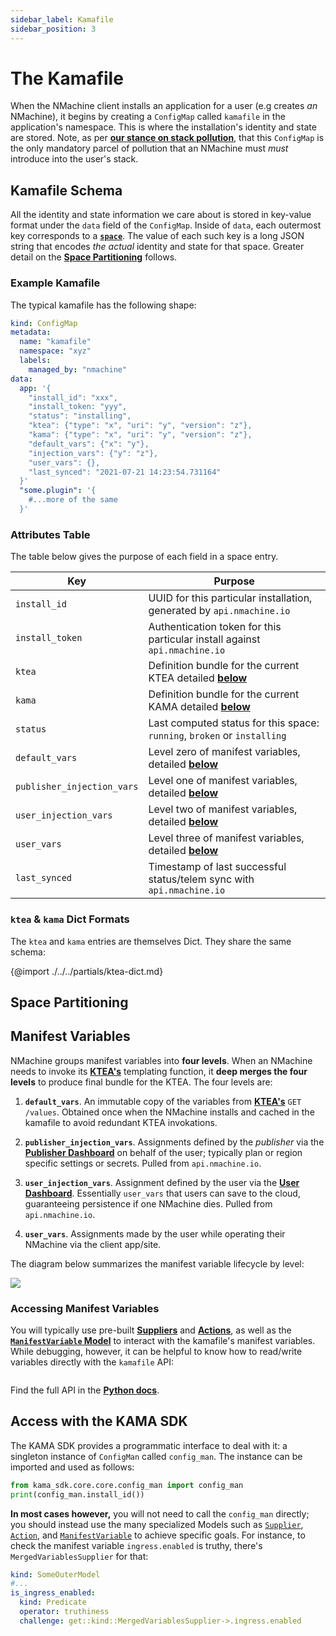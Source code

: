 ```yaml
---
sidebar_label: Kamafile
sidebar_position: 3
---
```


# The Kamafile

When the NMachine client installs an application for a user (e.g creates _an_ NMachine), 
it begins by creating a `ConfigMap` called `kamafile` in the application's
namespace. This is where the installation's identity and state are stored. Note, as 
per **[our stance on stack pollution](/concepts/principles#zero-tolerance-for-stack-pollution)**, 
that this `ConfigMap` is the only mandatory parcel of pollution that an NMachine must _must_ introduce
into the user's stack.    




## Kamafile Schema

All the identity and state information we care about is stored in key-value format 
under the `data` field of the `ConfigMap`. Inside of `data`, each outermost key corresponds to 
a **[`space`](/concepts/spaces-concept.md)**. The value of each such key is a long JSON string that encodes 
_the actual_ identity and state for that space. Greater detail on the 
**[Space Partitioning](#space-partitioning)** follows.


### Example Kamafile

The typical kamafile has the following shape:

```yaml title="$ kubectl get kamafile -o json"
kind: ConfigMap
metadata:
  name: "kamafile"
  namespace: "xyz"
  labels:
    managed_by: "nmachine"  
data:
  app: '{
    "install_id": "xxx",
    "install_token: "yyy",
    "status": "installing",
    "ktea": {"type": "x", "uri": "y", "version": "z"},
    "kama": {"type": "x", "uri": "y", "version": "z"},
    "default_vars": {"x": "y"},
    "injection_vars": {"y": "z"},	
    "user_vars": {},
    "last_synced": "2021-07-21 14:23:54.731164"
  }'
  "some.plugin": '{
    #...more of the same
  }'
```

### Attributes Table

The table below gives the purpose of each field in a space entry.

| Key                   | Purpose                                                                                             |
|-----------------------|-----------------------------------------------------------------------------------------------------|
| `install_id`          | UUID for this particular installation, generated by `api.nmachine.io`                               |
| `install_token`       | Authentication token for this particular install against `api.nmachine.io`                          |
| `ktea`                | Definition bundle for the current KTEA detailed **[below](#ktea-dict-format)** |
| `kama`                | Definition bundle for the current KAMA detailed **[below](#kama-dict-format)** |
| `status`              | Last computed status for this space: `running`, `broken` or `installing`                            |
| `default_vars`   | Level zero of manifest variables, detailed **[below](#manifest-variablesr)**                           |
| `publisher_injection_vars`   | Level one of manifest variables, detailed **[below](#manifest-variables)**                           |
| `user_injection_vars`   | Level two of manifest variables, detailed **[below](#manifest-variables)**                           |
| `user_vars`   | Level three of manifest variables, detailed **[below](#manifest-variables)**                           |
| `last_synced`         | Timestamp of last successful status/telem sync with `api.nmachine.io`                               |




### `ktea` & `kama` Dict Formats

The `ktea` and `kama` entries are themselves Dict. They share the same schema: 

{@import ./../../partials/ktea-dict.md}






## Space Partitioning





## Manifest Variables

NMachine groups manifest variables into **four levels**. When an NMachine needs to 
invoke its **[KTEA's](/concepts/ktea-concept)** templating function, it **deep merges 
the four levels** to produce final bundle for the KTEA.  The four levels are:

1. **`default_vars`**. An immutable copy of the variables from **[KTEA's](/concepts/ktea-concept)**
`GET /values`. Obtained once when the NMachine installs and cached in the kamafile to avoid redundant KTEA invokations.

1. **`publisher_injection_vars`**. Assignments defined by the _publisher_ via the 
**[Publisher Dashboard](https://publish.nmachine.io)** on behalf of the user; typically
plan or region specific settings or secrets. Pulled from `api.nmachine.io`.

1. **`user_injection_vars`**. Assignment defined by the user via the
**[User Dashboard](https://an.nmachine.io)**. Essentially `user_vars` that users can save to the cloud, 
guaranteeing persistence if one NMachine dies. Pulled from `api.nmachine.io`.

1. **`user_vars`**. Assignments made by the user while operating their NMachine via the client app/site.  

    
The diagram below summarizes the manifest variable lifecycle by level:

![](/img/concepts/variables-lifecycle.png)


### Accessing Manifest Variables

You will typically use pre-built **[Suppliers](/prebuilt-models/suppliers/suppliers-overview)** and 
**[Actions](/prebuilt-models/actions/actions-overview)**, 
as well as the  **[`ManifestVariable` Model](/prebuilt-models/variables/manifest-variables)** to interact with
the kamafile's manifest variables. While debugging, however, it can be helpful to know how to read/write variables
directly with the `kamafile` API:

```python title="$ python main.py console"

```

Find the full API in the **[Python docs](https://kama-sdk-py.readthedocs.io/en/latest/)**.




## Access with the KAMA SDK

The KAMA SDK
provides a programmatic interface to deal with it: a singleton instance of 
`ConfigMan` called `config_man`. The instance can be imported and used as follows:

```python
from kama_sdk.core.core.config_man import config_man
print(config_man.install_id())
```

**In most cases however,** you will not need to call the `config_man`
directly; you should instead use the many specialized Models such as 
[`Supplier`](/models/supplier/supplier-base), 
[`Action`](/models/actions/action-base), and 
[`ManifestVariable`](/models/actions/action-base)
to achieve specific goals. For instance, to check the 
manifest variable `ingress.enabled`
 is truthy, there's `MergedVariablesSupplier` for that: 
```yaml title="my-models.yaml"
kind: SomeOuterModel
#...
is_ingress_enabled: 
  kind: Predicate
  operator: truthiness
  challenge: get::kind::MergedVariablesSupplier->.ingress.enabled
```





